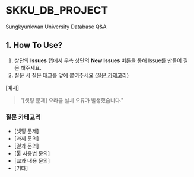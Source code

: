 # SKKU_DB_PROJECT

Sungkyunkwan University Database Q&amp;A  


## 1. How To Use?

1. 상단의 **Issues** 탭에서 우측 상단의 **New Issues** 버튼을 통해 Issue를 만들어 질문 해주세요.
2. 질문 시 질문 태그를 앞에 붙여주세요 [(질문 카테고리)](#질문-카테고리)

[예시]

> "[셋팅 문제] 오라클 설치 오류가 발생했습니다."

### 질문 카테고리
- [셋팅 문제]  
- [과제 문의]  
- [결과 문의]  
- [툴 사용법 문의]  
- [교과 내용 문의]  
- [기타]
